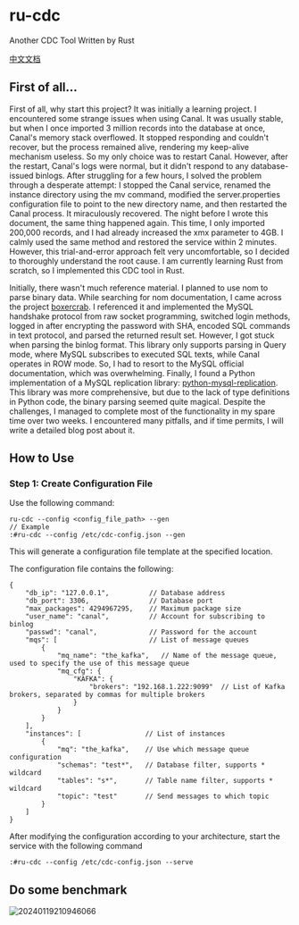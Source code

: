 # ru-cdc
Another CDC Tool Written by Rust

[中文文档](./README_ZH.md)

## First of all...

First of all, why start this project? 
It was initially a learning project. I encountered some strange issues when using Canal. 
It was usually stable, but when I once imported 3 million records into the database at once, Canal's memory stack overflowed. 
It stopped responding and couldn't recover, but the process remained alive, rendering my keep-alive mechanism useless. 
So my only choice was to restart Canal. However, after the restart, Canal's logs were normal, but it didn't respond to any database-issued binlogs. After struggling for a few hours, I solved the problem through a desperate attempt: I stopped the Canal service, renamed the instance directory using the mv command, modified the server.properties configuration file to point to the new directory name, and then restarted the Canal process. It miraculously recovered. The night before I wrote this document, the same thing happened again. This time, I only imported 200,000 records, and I had already increased the xmx parameter to 4GB. I calmly used the same method and restored the service within 2 minutes. However, this trial-and-error approach felt very uncomfortable, so I decided to thoroughly understand the root cause. I am currently learning Rust from scratch, so I implemented this CDC tool in Rust.

Initially, there wasn't much reference material. I planned to use nom to parse binary data. While searching for nom documentation, I came across the project [boxercrab](https://github.com/PrivateRookie/boxercrab ). I referenced it and implemented the MySQL handshake protocol from raw socket programming, switched login methods, logged in after encrypting the password with SHA, encoded SQL commands in text protocol, and parsed the returned result set. However, I got stuck when parsing the binlog format. This library only supports parsing in Query mode, where MySQL subscribes to executed SQL texts, while Canal operates in ROW mode. 
So, I had to resort to the MySQL official documentation, which was overwhelming. Finally, I found a Python implementation of a MySQL replication library: [python-mysql-replication](https://github.com/julien-duponchelle/python-mysql-replication). This library was more comprehensive, but due to the lack of type definitions in Python code, the binary parsing seemed quite magical. Despite the challenges, I managed to complete most of the functionality in my spare time over two weeks. I encountered many pitfalls, and if time permits, I will write a detailed blog post about it.


## How to Use

### Step 1: Create Configuration File

Use the following command:

    ru-cdc --config <config_file_path> --gen
    // Example
    :#ru-cdc --config /etc/cdc-config.json --gen

This will generate a configuration file template at the specified location.

The configuration file contains the following:

    {
        "db_ip": "127.0.0.1",          // Database address
        "db_port": 3306,               // Database port
        "max_packages": 4294967295,    // Maximum package size
        "user_name": "canal",          // Account for subscribing to binlog
        "passwd": "canal",             // Password for the account
        "mqs": [                       // List of message queues
            {
                "mq_name": "the_kafka",   // Name of the message queue, used to specify the use of this message queue
                "mq_cfg": {               
                    "KAFKA": {          
                        "brokers": "192.168.1.222:9099"  // List of Kafka brokers, separated by commas for multiple brokers
                    }
                }
            }
        ],
        "instances": [                // List of instances
            {
                "mq": "the_kafka",    // Use which message queue configuration
                "schemas": "test*",   // Database filter, supports * wildcard
                "tables": "s*",       // Table name filter, supports * wildcard
                "topic": "test"       // Send messages to which topic
            }
        ]
    }

After modifying the configuration according to your architecture, start the service with the following command

    :#ru-cdc --config /etc/cdc-config.json --serve


## Do some benchmark

![20240119210946066](https://github.com/ipconfiger/ru-cdc/assets/950968/cae55600-0e4c-4512-b2d3-ec6362131cad)
